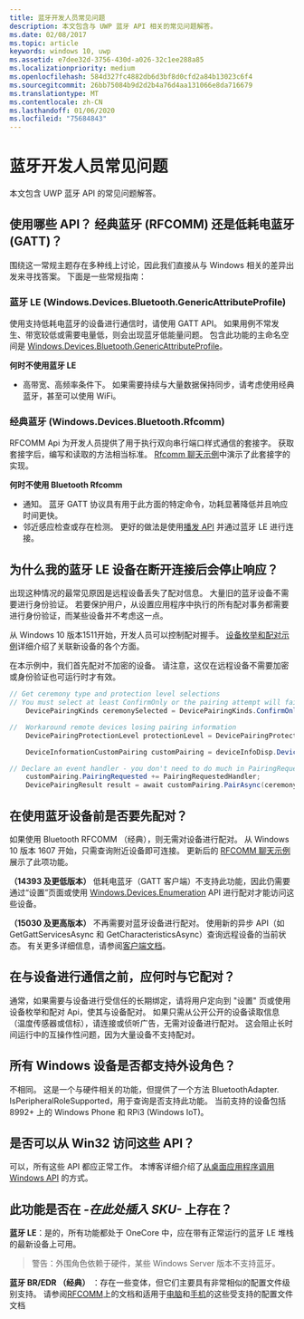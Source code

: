 ```yaml
---
title: 蓝牙开发人员常见问题
description: 本文包含与 UWP 蓝牙 API 相关的常见问题解答。
ms.date: 02/08/2017
ms.topic: article
keywords: windows 10, uwp
ms.assetid: e7dee32d-3756-430d-a026-32c1ee288a85
ms.localizationpriority: medium
ms.openlocfilehash: 584d327fc4882db6d3bf8d0cfd2a84b13023c6f4
ms.sourcegitcommit: 26bb75084b9d2d2b4a76d4aa131066e8da716679
ms.translationtype: MT
ms.contentlocale: zh-CN
ms.lasthandoff: 01/06/2020
ms.locfileid: "75684843"
---
```

# <a name="bluetooth-developer-faq"></a>蓝牙开发人员常见问题

本文包含 UWP 蓝牙 API 的常见问题解答。

## <a name="what-apis-do-i-use-bluetooth-classic-rfcomm-or-bluetooth-low-energy-gatt"></a>使用哪些 API？ 经典蓝牙 (RFCOMM) 还是低耗电蓝牙 (GATT)？
围绕这一常规主题存在多种线上讨论，因此我们直接从与 Windows 相关的差异出发来寻找答案。 下面是一些常规指南：

### <a name="bluetooth-le-windowsdevicesbluetoothgenericattributeprofile"></a>蓝牙 LE (Windows.Devices.Bluetooth.GenericAttributeProfile)

使用支持低耗电蓝牙的设备进行通信时，请使用 GATT API。 如果用例不常发生、带宽较低或需要电量低，则会出现蓝牙低能量问题。 包含此功能的主命名空间是 [Windows.Devices.Bluetooth.GenericAttributeProfile](https://docs.microsoft.com/uwp/api/Windows.Devices.Bluetooth.GenericAttributeProfile)。 

**何时不使用蓝牙 LE**
- 高带宽、高频率条件下。 如果需要持续与大量数据保持同步，请考虑使用经典蓝牙，甚至可以使用 WiFi。 

### <a name="bluetooth-classic-windowsdevicesbluetoothrfcomm"></a>经典蓝牙 (Windows.Devices.Bluetooth.Rfcomm)

RFCOMM Api 为开发人员提供了用于执行双向串行端口样式通信的套接字。 获取套接字后，编写和读取的方法相当标准。 [Rfcomm 聊天示例](https://github.com/Microsoft/Windows-universal-samples/tree/dev/Samples/BluetoothRfcommChat)中演示了此套接字的实现。 

**何时不使用 Bluetooth Rfcomm** 
- 通知。 蓝牙 GATT 协议具有用于此方面的特定命令，功耗显著降低并且响应时间更快。 
- 邻近感应检查或存在检测。 更好的做法是使用[播发 API](https://docs.microsoft.com/uwp/api/windows.devices.bluetooth.advertisement) 并通过蓝牙 LE 进行连接。 


## <a name="why-does-my-bluetooth-le-device-stop-responding-after-a-disconnect"></a>为什么我的蓝牙 LE 设备在断开连接后会停止响应？

出现这种情况的最常见原因是远程设备丢失了配对信息。 大量旧的蓝牙设备不需要进行身份验证。 若要保护用户，从设置应用程序中执行的所有配对事务都需要进行身份验证，而某些设备并不考虑这一点。 

从 Windows 10 版本1511开始，开发人员可以控制配对握手。 [设备枚举和配对示例](https://github.com/Microsoft/Windows-universal-samples/tree/master/Samples/DeviceEnumerationAndPairing)详细介绍了关联新设备的各个方面。

在本示例中，我们首先配对不加密的设备。 请注意，这仅在远程设备不需要加密或身份验证也可运行时才有效。

```csharp
// Get ceremony type and protection level selections
// You must select at least ConfirmOnly or the pairing attempt will fail
    DevicePairingKinds ceremonySelected = DevicePairingKinds.ConfirmOnly;

//  Workaround remote devices losing pairing information
    DevicePairingProtectionLevel protectionLevel = DevicePairingProtectionLevel.None

    DeviceInformationCustomPairing customPairing = deviceInfoDisp.DeviceInformation.Pairing.Custom;

// Declare an event handler - you don't need to do much in PairingRequestedHandler since the ceremony is "None"
    customPairing.PairingRequested += PairingRequestedHandler;
    DevicePairingResult result = await customPairing.PairAsync(ceremonySelected, protectionLevel);
```

## <a name="do-i-have-to-pair-bluetooth-devices-before-using-them"></a>在使用蓝牙设备前是否要先配对？

如果使用 Bluetooth RFCOMM （经典），则无需对设备进行配对。 从 Windows 10 版本 1607 开始，只需查询附近设备即可连接。 更新后的 [RFCOMM 聊天示例](https://github.com/Microsoft/Windows-universal-samples/tree/dev/Samples/BluetoothRfcommChat)展示了此项功能。 

**（14393 及更低版本）** 低耗电蓝牙（GATT 客户端）不支持此功能，因此仍需要通过“设置”页面或使用 [Windows.Devices.Enumeration](https://docs.microsoft.com/uwp/api/windows.devices.enumeration) API 进行配对才能访问这些设备。

**（15030 及更高版本）** 不再需要对蓝牙设备进行配对。 使用新的异步 API（如 GetGattServicesAsync 和 GetCharacteristicsAsync）查询远程设备的当前状态。 有关更多详细信息，请参阅[客户端文档](gatt-client.md)。 

## <a name="when-should-i-pair-with-a-device-before-communicating-with-it"></a>在与设备进行通信之前，应何时与它配对？
通常，如果需要与设备进行受信任的长期绑定，请将用户定向到 "设置" 页或使用设备枚举和配对 Api，使其与设备配对。 如果只需从公开公开的设备读取信息（温度传感器或信标），请连接或侦听广告，无需对设备进行配对。 这会阻止长时间运行中的互操作性问题，因为大量设备不支持配对。 

## <a name="do-all-windows-devices-support-peripheral-role"></a>所有 Windows 设备是否都支持外设角色？

不相同。 这是一个与硬件相关的功能，但提供了一个方法 BluetoothAdapter. IsPeripheralRoleSupported，用于查询是否支持此功能。  当前支持的设备包括 8992+ 上的 Windows Phone 和 RPi3 (Windows IoT)。 

## <a name="can-i-access-these-apis-from-win32"></a>是否可以从 Win32 访问这些 API？

可以，所有这些 API 都应正常工作。 本博客详细介绍了[从桌面应用程序调用 Windows API](https://blogs.windows.com/buildingapps/2017/01/25/calling-windows-10-apis-desktop-application/) 的方式。 
## <a name="is-this-functionality-supposed-to-exist-on--insert-sku-here-"></a>此功能是否在 *-在此处插入 SKU-* 上存在？

**蓝牙 LE**：是的，所有功能都处于 OneCore 中，应在带有正常运行的蓝牙 LE 堆栈的最新设备上可用。 
> 警告：外围角色依赖于硬件，某些 Windows Server 版本不支持蓝牙。 

**蓝牙 BR/EDR （经典）** ：存在一些变体，但它们主要具有非常相似的配置文件级别支持。 请参阅[RFCOMM](send-or-receive-files-with-rfcomm.md)上的文档和适用于[电脑](https://support.microsoft.com/help/10568/windows-10-supported-bluetooth-profiles)和[手机](https://support.microsoft.com/help/10569/windows-10-mobile-supported-bluetooth-profiles)的这些受支持的配置文件文档
